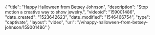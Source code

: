{
    "title": "Happy Halloween from Betsey Johnson",
    "description": "Stop motion a creative way to show jewelry.",
    "videoid": "159001486",
    "date_created": "1523642623",
    "date_modified": "1546466754",
    "type": "captivate",
    "layout": "video",
    "url": "\/v\/happy-halloween-from-betsey-johnson\/159001486"
}